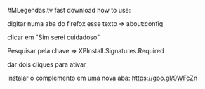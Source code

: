 #MLegendas.tv fast download
how to use:

digitar numa aba do firefox esse texto =>  about:config

clicar em "Sim serei cuidadoso"

Pesquisar pela chave => XPInstall.Signatures.Required

dar dois cliques para ativar
 
instalar o complemento em uma nova aba: https://goo.gl/9WFcZn